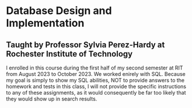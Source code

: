 # Database Design and Implementation

## Taught by Professor Sylvia Perez-Hardy at Rochester Institute of Technology

I enrolled in this course during the first half of my second semester at RIT from August 2023 to October 2023. We worked enirely with SQL. Because my goal is simply to show my SQL abilities, NOT to provide answers to the homework and tests in this class, I will not provide the specific instructions to any of these assignments, as it would consequently be far too likely that they would show up in search results.
